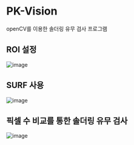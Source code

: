 # PK-Vision

openCV를 이용한 솔더링 유무 검사 프로그램



## ROI 설정
![image](https://user-images.githubusercontent.com/49540920/63748690-c8e41400-c8e4-11e9-9ea2-a47f0a007ba6.png)



## SURF 사용
![image](https://user-images.githubusercontent.com/49540920/63748730-e1ecc500-c8e4-11e9-8258-bddd6645e49e.png)




## 픽셀 수 비교를 통한 솔더링 유무 검사
![image](https://user-images.githubusercontent.com/49540920/63748788-fdf06680-c8e4-11e9-962b-543590721b15.png)
